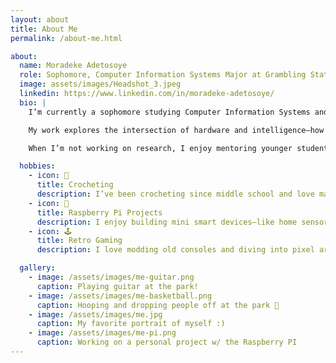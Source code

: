 ```yaml
---
layout: about
title: About Me
permalink: /about-me.html

about:
  name: Moradeke Adetosoye
  role: Sophomore, Computer Information Systems Major at Grambling State University
  image: assets/images/Headshot_3.jpeg
  linkedin: https://www.linkedin.com/in/moradeke-adetosoye/
  bio: |
    I’m currently a sophomore studying Computer Information Systems and Cybersecurity at Grambling State University in Grambling, Louisiana. I expect to graduate in 2028.

    My work explores the intersection of hardware and intelligence—how wearable devices and embedded systems can help people better understand their health and environment.

    When I’m not working on research, I enjoy mentoring younger students, playing jazz trumpet, and tinkering with Raspberry Pi projects in my free time.

  hobbies:
    - icon: 🎺
      title: Crocheting
      description: I’ve been crocheting since middle school and love making clothes and accessories.
    - icon: 🤖
      title: Raspberry Pi Projects
      description: I enjoy building mini smart devices—like home sensors and wearables—using Raspberry Pi.
    - icon: 🕹️
      title: Retro Gaming
      description: I love modding old consoles and diving into pixel art games on emulators.

  gallery:
    - image: /assets/images/me-guitar.png
      caption: Playing guitar at the park!
    - image: /assets/images/me-basketball.png
      caption: Hooping and dropping people off at the park 🏀
    - image: /assets/images/me.jpg
      caption: My favorite portrait of myself :)
    - image: /assets/images/me-pi.png
      caption: Working on a personal project w/ the Raspberry PI
---
```

